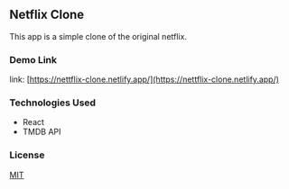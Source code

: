 ## Netflix Clone

This app is a simple clone of the original netflix.

### Demo Link

link: [https://nettflix-clone.netlify.app/](https://nettflix-clone.netlify.app/)

### Technologies Used

- React
- TMDB API

### License

[MIT](https://choosealicense.com/licenses/mit/)
